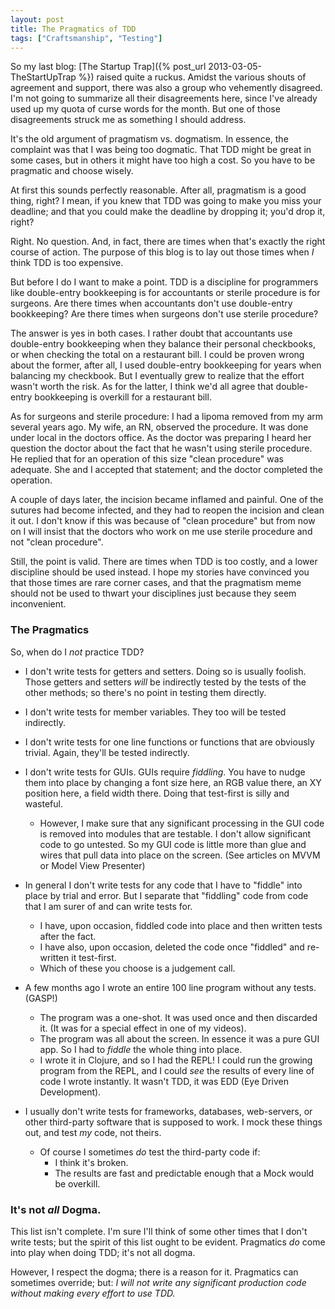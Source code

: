```yaml
---
layout: post
title: The Pragmatics of TDD
tags: ["Craftsmanship", "Testing"]
---
```

So my last blog: [The Startup Trap]({% post_url 2013-03-05-TheStartUpTrap %}) raised quite a ruckus.  Amidst the various shouts of agreement and support, there was also a group who vehemently disagreed.  I'm not going to summarize all their disagreements here, since I've already used up my quota of curse words for the month.  But one of those disagreements struck me as something I should address.  

It's the old argument of pragmatism vs. dogmatism.  In essence, the complaint was that I was being too dogmatic.  That TDD might be great in some cases, but in others it might have too high a cost.  So you have to be pragmatic and choose wisely.

At first this sounds perfectly reasonable.  After all, pragmatism is a good thing, right?  I mean, if you knew that TDD was going to make you miss your deadline; and that you could make the deadline by dropping it; you'd drop it, right?

Right.  No question.  And, in fact, there are times when that's exactly the right course of action.  The purpose of this blog is to lay out those times when _I_ think TDD is too expensive.

But before I do I want to make a point.  TDD is a discipline for programmers like double-entry bookkeeping is for accountants or sterile procedure is for surgeons.  Are there times when accountants don't use double-entry bookkeeping?  Are there times when surgeons don't use sterile procedure?

The answer is yes in both cases.  I rather doubt that accountants use double-entry bookkeeping when they balance their personal checkbooks, or when checking the total on a restaurant bill.  I could be proven wrong about the former, after all, I used double-entry bookkeeping for years when balancing my checkbook.  But I eventually grew to realize that the effort wasn't worth the risk.  As for the latter, I think we'd all agree that double-entry bookkeeping is overkill for a restaurant bill.

As for surgeons and sterile procedure: I had a lipoma removed from my arm several years ago.  My wife, an RN, observed the procedure.  It was done under local in the doctors office.  As the doctor was preparing I heard her question the doctor about the fact that he wasn't using sterile procedure.  He replied that for an operation of this size "clean procedure" was adequate.  She and I accepted that statement; and the doctor completed the operation.

A couple of days later, the incision became inflamed and painful.  One of the sutures had become infected, and they had to reopen the incision and clean it out.  I don't know if this was because of "clean procedure" but from now on I will insist that the doctors who work on me use sterile procedure and not "clean procedure".  

Still, the point is valid.  There are times when TDD is too costly, and a lower discipline should be used instead.  I hope my stories have convinced you that those times are rare corner cases, and that the pragmatism meme should not be used to thwart your disciplines just because they seem inconvenient.

### The Pragmatics

So, when do I _not_ practice TDD?

* I don't write tests for getters and setters.  Doing so is usually foolish.  Those getters and setters _will_ be indirectly tested by the tests of the other methods; so there's no point in testing them directly.

* I don't write tests for member variables.  They too will be tested indirectly.  

* I don't write tests for one line functions or functions that are obviously trivial.  Again, they'll be tested indirectly.

* I don't write tests for GUIs.  GUIs require _fiddling_.  You have to nudge them into place by changing a font size here, an RGB value there, an XY position here, a field width there.  Doing that test-first is silly and wasteful.  
    * However, I make sure that any significant processing in the GUI code is removed into modules that are testable.  I don't allow significant code to go untested.  So my GUI code is little more than glue and wires that pull data into place on the screen.  (See articles on MVVM or Model View Presenter)

* In general I don't write tests for any code that I have to "fiddle" into place by trial and error.  But I separate that "fiddling" code from code that I am surer of and can write tests for.  
    * I have, upon occasion, fiddled code into place and then written tests after the fact.
    * I have also, upon occasion, deleted the code once "fiddled" and re-written it test-first.  
    * Which of these you choose is a judgement call.  

* A few months ago I wrote an entire 100 line program without any tests.  (GASP!)
    * The program was a one-shot.  It was used once and then discarded it.  (It was for a special effect in one of my videos).
    * The program was all about the screen.  In essence it was a pure GUI app.  So I had to _fiddle_ the whole thing into place.
    * I wrote it in Clojure, and so I had the REPL!  I could run the growing program from the REPL, and I could _see_ the results of every line of code I wrote instantly.  It wasn't TDD, it was EDD (Eye Driven Development).  

* I usually don't write tests for frameworks, databases, web-servers, or other third-party software that is supposed to work.  I mock these things out, and test _my_ code, not theirs.
    * Of course I sometimes _do_ test the third-party code if:
        * I think it's broken.
        * The results are fast and predictable enough that a Mock would be overkill.

### It's not _all_ Dogma.
This list isn't complete.  I'm sure I'll think of some other times that I don't write tests; but the spirit of this list ought to be evident.  Pragmatics _do_ come into play when doing TDD; it's not all dogma.  

However, I respect the dogma; there is a reason for it.  Pragmatics can sometimes override; but: _I will not write any significant production code without making every effort to use TDD._







